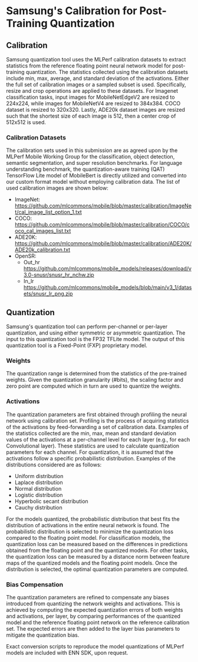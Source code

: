 # Samsung's Calibration for Post-Training  Quantization

## Calibration
Samsung quantization tool uses the MLPerf calibration datasets to extract statistics from the reference floating point neural network model for post-training quantization. The statistics collected using the calibration datasets include min, max, average, and standard deviation of the activations.
Either the full set of calibration images or a sampled subset is used. 
Specifically, resize and crop operations are applied to these datasets. For Imagenet classification tasks, input images for MobileNetEdgeV2 are resized to 224x224, while images for MobileNetV4 are resized to 384x384. COCO dataset is resized to 320x320. Lastly, ADE20k dataset images are resized such that the shortest size of each image is 512, then a center crop of 512x512 is used.

### Calibration Datasets
The calibration sets used in this submission are as agreed upon by the MLPerf Mobile Working Group for the classification, object detection, semantic segmentation, and super resolution benchmarks. For language understanding benchmark, the quantization-aware training (QAT) TensorFlow Lite model of MobileBert is directly utilized and converted into our custom format model without employing calibration data. The list of used calibration images are shown below:

- ImageNet: https://github.com/mlcommons/mobile/blob/master/calibration/ImageNet/cal_image_list_option_1.txt
- COCO: https://github.com/mlcommons/mobile/blob/master/calibration/COCO/coco_cal_images_list.txt
- ADE20K: https://github.com/mlcommons/mobile/blob/master/calibration/ADE20K/ADE20k_calibration.txt
- OpenSR: 
    * Out_hr https://github.com/mlcommons/mobile_models/releases/download/v3.0-snusr/snusr_hr_nchw.zip 
    * In_lr https://github.com/mlcommons/mobile_models/blob/main/v3_1/datasets/snusr_lr_png.zip

## Quantization
Samsung's quantization tool can perform per-channel or per-layer quantization, and using either symmetric or asymmetric quantization. The input to this quantization tool is the FP32 TFLite model. The output of this quantization tool is a Fixed-Point (FXP) proprietary model.

### Weights
The quantization range is determined from the statistics of the pre-trained weights. Given the quantization granularity (#bits), the scaling factor and zero point are computed which in turn are used to quantize the weights.

### Activations
The quantization parameters are first obtained through profiling the neural network using calibration set. Profiling is the process of acquiring statistics of the activations by feed-forwarding a set of calibration data. 
Examples of the statistics collected are the min, max, mean and standard deviation values of the activations at a per-channel level for each layer (e.g., for each Convolutional layer). These statistics are used to calculate quantization parameters for each channel.
For quantization, it is assumed that the activations follow a specific probabilistic distribution. Examples of the distributions considered are as follows:

-	Uniform distribution
-	Laplace distribution
-	Normal distribution
-	Logistic distribution
-	Hyperbolic secant distribution
-	Cauchy distribution

For the models quantized, the probabilistic distribution that best fits the distribution of activations in the entire neural network is found. The probabilistic distribution is selected to minimize the quantization loss compared to the floating point model.
For classification models, the quantization loss can be measured based on the differences in predictions obtained from the floating point and the quantized models. For other tasks, the quantization loss can be measured by a distance norm between feature maps of the quantized models and the floating point models.
Once the distribution is selected, the optimal quantization parameters are computed.

### Bias Compensation
The quantization parameters are refined to compensate any biases introduced from quantizing the network weights and activations. This is achieved by computing the expected quantization errors of both weights and activations, per layer, by comparing performances of the quantized model and the reference floating point network on the reference calibration set. The expected errors are then added to the layer bias parameters to mitigate the quantization bias.

Exact conversion scripts to reproduce the model quantizations of MLPerf models are included with ENN SDK, upon request.
